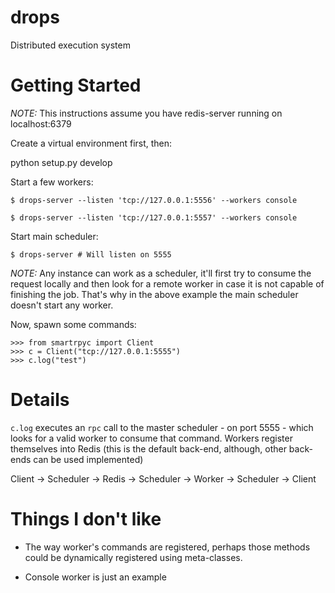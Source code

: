 drops
=====

Distributed execution system

Getting Started
===============

*NOTE:* This instructions assume you have redis-server running on localhost:6379


Create a virtual environment first, then:

  python setup.py develop


Start a few workers:

    $ drops-server --listen 'tcp://127.0.0.1:5556' --workers console

    $ drops-server --listen 'tcp://127.0.0.1:5557' --workers console

Start main scheduler:

    $ drops-server # Will listen on 5555

*NOTE:* Any instance can work as a scheduler, it'll first try to consume the request locally and then look for a remote worker in case it is not capable of finishing the job. That's why in the above example the main scheduler doesn't start any worker.

Now, spawn some commands:

    >>> from smartrpyc import Client
    >>> c = Client("tcp://127.0.0.1:5555")
    >>> c.log("test")

Details
=======

`c.log` executes an `rpc` call to the master scheduler - on port 5555 - which looks for a valid worker to consume that command. Workers register themselves into Redis (this is the default back-end, although, other back-ends can be used implemented)


Client -> Scheduler -> Redis -> Scheduler -> Worker -> Scheduler -> Client

Things I don't like
===================

* The way worker's commands are registered, perhaps those methods could be dynamically registered using meta-classes.

* Console worker is just an example

